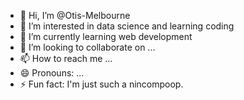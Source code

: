 - 👋 Hi, I’m @Otis-Melbourne
- 👀 I’m interested in data science and learning coding
- 🌱 I’m currently learning web development
- 💞️ I’m looking to collaborate on ...
- 📫 How to reach me ...
- 😄 Pronouns: ...
- ⚡ Fun fact: I'm just such a nincompoop.

<!---
Otis-Melbourne/Otis-Melbourne is a ✨ special ✨ repository because its `README.md` (this file) appears on your GitHub profile.
You can click the Preview link to take a look at your changes.
--->
